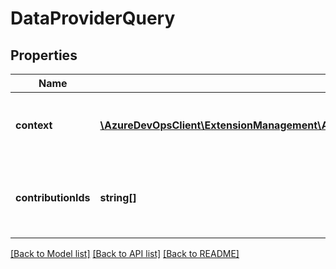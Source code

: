 # DataProviderQuery

## Properties
Name | Type | Description | Notes
------------ | ------------- | ------------- | -------------
**context** | [**\AzureDevOpsClient\ExtensionManagement\AzureDevOpsClient\ExtensionManagement\Model\DataProviderContext**](DataProviderContext.md) | Contextual information to pass to the data providers | [optional] 
**contributionIds** | **string[]** | The contribution ids of the data providers to resolve | [optional] 

[[Back to Model list]](../README.md#documentation-for-models) [[Back to API list]](../README.md#documentation-for-api-endpoints) [[Back to README]](../README.md)



